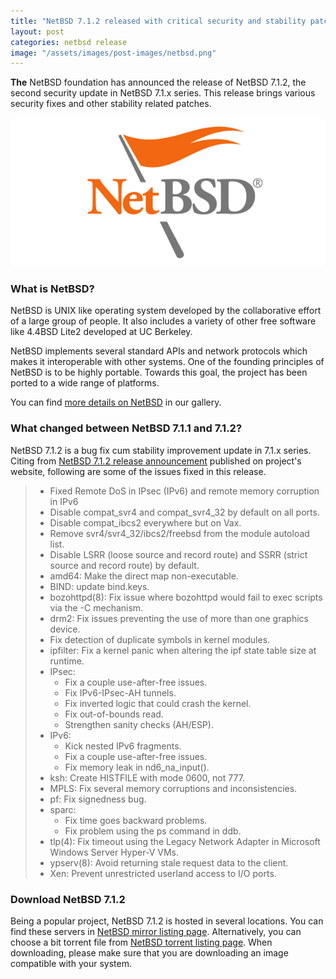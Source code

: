 ```yaml
---
title: "NetBSD 7.1.2 released with critical security and stability patches"
layout: post
categories: netbsd release
image: "/assets/images/post-images/netbsd.png"
---
```


**The** NetBSD foundation has announced the release of NetBSD 7.1.2, the second security update in NetBSD 7.1.x series. This release brings various security fixes and other stability related patches.

![NetBSD banner](/assets/images/post-images/netbsd.png)

### What is NetBSD?
NetBSD is UNIX like operating system developed by the collaborative effort of a large group of people. It also includes a variety of other free software like 4.4BSD Lite2 developed at UC Berkeley.

NetBSD implements several standard APIs and network protocols which makes it interoperable with other systems. One of the founding principles of NetBSD is to be highly portable. Towards this goal, the project has been ported to a wide range of platforms.

You can find [more details on NetBSD](/distribution/netbsd) in our gallery.

### What changed between NetBSD 7.1.1 and 7.1.2?
NetBSD 7.1.2 is a bug fix cum stability improvement update in 7.1.x series. Citing from [NetBSD 7.1.2 release announcement](https://netbsd.org/releases/formal-7/NetBSD-7.1.2.html) published on project's website, following are some of the issues fixed in this release.
> * Fixed Remote DoS in IPsec (IPv6) and remote memory corruption in IPv6
> * Disable compat_svr4 and compat_svr4_32 by default on all ports.
> * Disable compat_ibcs2 everywhere but on Vax.
> * Remove svr4/svr4_32/ibcs2/freebsd from the module autoload list.
> * Disable LSRR (loose source and record route) and SSRR (strict source and record route) by default.
> * amd64: Make the direct map non-executable.
> * BIND: update bind.keys.
> * bozohttpd(8): Fix issue where bozohttpd would fail to exec scripts via the -C mechanism.
> * drm2: Fix issues preventing the use of more than one graphics device.
> * Fix detection of duplicate symbols in kernel modules.
> * ipfilter: Fix a kernel panic when altering the ipf state table size at runtime.
> * IPsec:
>     * Fix a couple use-after-free issues.
>    * Fix IPv6-IPsec-AH tunnels.
>     * Fix inverted logic that could crash the kernel.
>    * Fix out-of-bounds read.
>    * Strengthen sanity checks (AH/ESP).
> * IPv6:
>     * Kick nested IPv6 fragments.
>    * Fix a couple use-after-free issues.
>    * Fix memory leak in nd6_na_input().
> * ksh: Create HISTFILE with mode 0600, not 777.
> * MPLS: Fix several memory corruptions and inconsistencies.
> * pf: Fix signedness bug.
> * sparc:
>    * Fix time goes backward problems.
>    * Fix problem using the ps command in ddb.
> * tlp(4): Fix timeout using the Legacy Network Adapter in Microsoft Windows Server Hyper-V VMs.
> * ypserv(8): Avoid returning stale request data to the client.
> * Xen: Prevent unrestricted userland access to I/O ports.

### Download NetBSD 7.1.2
Being a popular project, NetBSD 7.1.2 is hosted in several locations. You can find these servers in [NetBSD mirror listing page](https://www.netbsd.org/mirrors/). Alternatively, you can choose a bit torrent file from [NetBSD torrent listing page](https://netbsd.org/mirrors/torrents/). When downloading, please make sure that you are downloading an image compatible with your system.